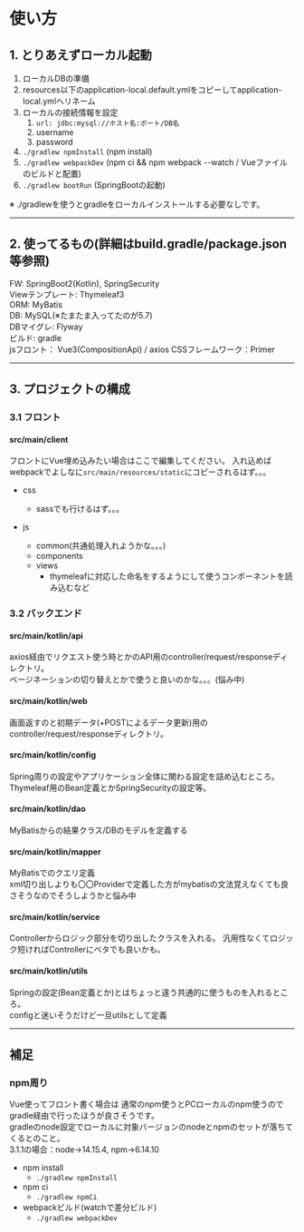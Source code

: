 # 使い方

## 1. とりあえずローカル起動

1. ローカルDBの準備
2. resources以下のapplication-local.default.ymlをコピーしてapplication-local.ymlへリネーム
3. ローカルの接続情報を設定
   1. `url: jdbc:mysql://ホスト名:ポート/DB名`
   2. username
   3. password
4. `./gradlew npmInstall` (npm install)
5. `./gradlew webpackDev` (npm ci && npm webpack --watch / Vueファイルのビルドと配置)
6. `./gradlew bootRun` (SpringBootの起動)

※ ./gradlewを使うとgradleをローカルインストールする必要なしです。

---

## 2. 使ってるもの(詳細はbuild.gradle/package.json等参照)

FW: SpringBoot2(Kotlin), SpringSecurity  
Viewテンプレート: Thymeleaf3  
ORM: MyBatis  
DB: MySQL(※たまたま入ってたのが5.7)  
DBマイグレ: Flyway  
ビルド: gradle  
jsフロント： Vue3(CompositionApi) / axios CSSフレームワーク：Primer

---

## 3. プロジェクトの構成

### 3.1 フロント

#### src/main/client

フロントにVue埋め込みたい場合はここで編集してください。 入れ込めばwebpackでよしなに`src/main/resources/static`にコピーされるはず。。。

- css
    - sassでも行けるはず。。。

- js
    - common(共通処理入れようかな。。。)
    - components
    - views
        - thymeleafに対応した命名をするようにして使うコンポーネントを読み込むなど

### 3.2 バックエンド

#### src/main/kotlin/api

axios経由でリクエスト使う時とかのAPI用のcontroller/request/responseディレクトリ。  
ページネーションの切り替えとかで使うと良いのかな。。。(悩み中)

#### src/main/kotlin/web

画面返すのと初期データ(+POSTによるデータ更新)用のcontroller/request/responseディレクトリ。

#### src/main/kotlin/config

Spring周りの設定やアプリケーション全体に関わる設定を詰め込むところ。  
Thymeleaf用のBean定義とかSpringSecurityの設定等。

#### src/main/kotlin/dao

MyBatisからの結果クラス/DBのモデルを定義する

#### src/main/kotlin/mapper

MyBatisでのクエリ定義  
xml切り出しよりも〇〇Providerで定義した方がmybatisの文法覚えなくても良さそうなのでそうしようかと悩み中

#### src/main/kotlin/service

Controllerからロジック部分を切り出したクラスを入れる。 汎用性なくてロジック短ければControllerにベタでも良いかも。

#### src/main/kotlin/utils

Springの設定(Bean定義とか)とはちょっと違う共通的に使うものを入れるところ。  
configと迷いそうだけど一旦utilsとして定義

---

## 補足

### npm周り

Vue使ってフロント書く場合は 通常のnpm使うとPCローカルのnpm使うのでgradle経由で行ったほうが良さそうです。  
gradleのnode設定でローカルに対象バージョンのnodeとnpmのセットが落ちてくるとのこと。  
3.1.1の場合：node->14.15.4, npm->6.14.10

- npm install
    - `./gradlew npmInstall`
- npm ci
    - `./gradlew npmCi`
- webpackビルド(watchで差分ビルド)
    - `./gradlew webpackDev`



